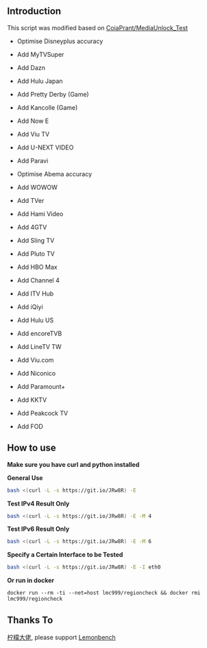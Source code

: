 ## Introduction
This script was modified based on [CoiaPrant/MediaUnlock_Test](https://github.com/CoiaPrant/MediaUnlock_Test)

+ Optimise Disneyplus accuracy

+ Add MyTVSuper

+ Add Dazn

+ Add Hulu Japan

+ Add Pretty Derby (Game)

+ Add Kancolle (Game)

+ Add Now E

+ Add Viu TV

+ Add U-NEXT VIDEO

+ Add Paravi

+ Optimise Abema accuracy

+ Add WOWOW

+ Add TVer

+ Add Hami Video

+ Add 4GTV

+ Add Sling TV

+ Add Pluto TV

+ Add HBO Max

+ Add Channel 4

+ Add ITV Hub

+ Add iQiyi

+ Add Hulu US

+ Add encoreTVB

+ Add LineTV TW

+ Add Viu.com

+ Add Niconico

+ Add Paramount+

+ Add KKTV

+ Add Peakcock TV

+ Add FOD

## How to use

**Make sure you have curl and python installed**

**General Use**
````bash
bash <(curl -L -s https://git.io/JRw8R) -E
````

**Test IPv4 Result Only**
````bash
bash <(curl -L -s https://git.io/JRw8R) -E -M 4
````

**Test IPv6 Result Only**
````bash
bash <(curl -L -s https://git.io/JRw8R) -E -M 6
````

**Specify a Certain Interface to be Tested**
````bash
bash <(curl -L -s https://git.io/JRw8R) -E -I eth0
````

**Or run in docker**
````docker
docker run --rm -ti --net=host lmc999/regioncheck && docker rmi lmc999/regioncheck
````


## Thanks To
[柠檬大佬](https://t.me/ilemonrain), please support [Lemonbench](https://github.com/LemonBench/LemonBench)

